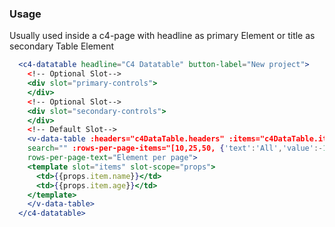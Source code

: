 
### Usage

Usually used inside a c4-page with headline as primary Element or title as secondary Table Element

```jsx
  <c4-datatable headline="C4 Datatable" button-label="New project">
    <!-- Optional Slot-->
    <div slot="primary-controls">
    </div>
    <!-- Optional Slot-->
    <div slot="secondary-controls">
    </div>
    <!-- Default Slot-->
    <v-data-table :headers="c4DataTable.headers" :items="c4DataTable.items"
    search="" :rows-per-page-items="[10,25,50, {'text':'All','value':-1}]"
    rows-per-page-text="Element per page">
    <template slot="items" slot-scope="props">
      <td>{{props.item.name}}</td>
      <td>{{props.item.age}}</td>
    </template>
    </v-data-table>
  </c4-datatable>
```
